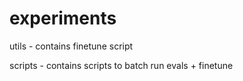 # experiments
utils - contains finetune script

scripts - contains scripts to batch run evals + finetune

